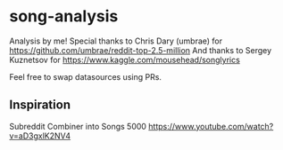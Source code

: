 # song-analysis

Analysis by me! Special thanks to Chris Dary (umbrae) for https://github.com/umbrae/reddit-top-2.5-million
And thanks to Sergey Kuznetsov for https://www.kaggle.com/mousehead/songlyrics

Feel free to swap datasources using PRs.

## Inspiration

Subreddit Combiner into Songs 5000
https://www.youtube.com/watch?v=aD3gxlK2NV4
